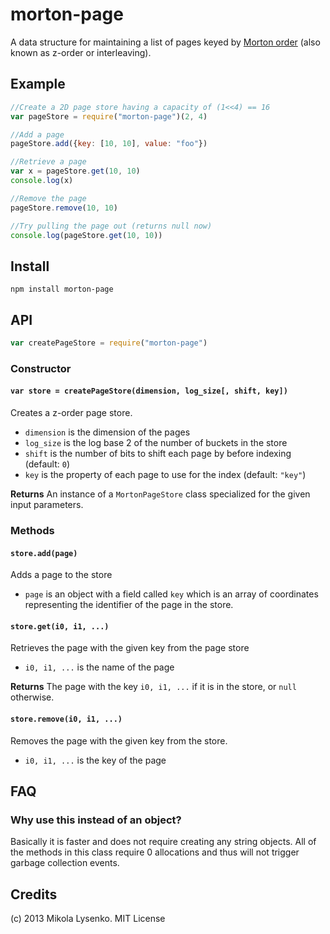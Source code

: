 morton-page
===========
A data structure for maintaining a list of pages keyed by [Morton order](http://en.wikipedia.org/wiki/Z-order_curve) (also known as z-order or interleaving).

## Example

```javascript
//Create a 2D page store having a capacity of (1<<4) == 16
var pageStore = require("morton-page")(2, 4)

//Add a page
pageStore.add({key: [10, 10], value: "foo"})

//Retrieve a page
var x = pageStore.get(10, 10)
console.log(x)

//Remove the page
pageStore.remove(10, 10)

//Try pulling the page out (returns null now)
console.log(pageStore.get(10, 10))
```

## Install

    npm install morton-page

## API

```javascript
var createPageStore = require("morton-page")
```

### Constructor

#### `var store = createPageStore(dimension, log_size[, shift, key])`
Creates a z-order page store.

* `dimension` is the dimension of the pages
* `log_size` is the log base 2 of the number of buckets in the store
* `shift` is the number of bits to shift each page by before indexing (default: `0`)
* `key` is the property of each page to use for the index (default: `"key"`)

**Returns** An instance of a `MortonPageStore` class specialized for the given input parameters.

### Methods

#### `store.add(page)`
Adds a page to the store

* `page` is an object with a field called `key` which is an array of coordinates representing the identifier of the page in the store.

#### `store.get(i0, i1, ...)`
Retrieves the page with the given key from the page store

* `i0, i1, ...` is the name of the page

**Returns** The page with the key `i0, i1, ...` if it is in the store, or `null` otherwise.

#### `store.remove(i0, i1, ...)`
Removes the page with the given key from the store.

* `i0, i1, ...` is the key of the page

## FAQ

### Why use this instead of an object?

Basically it is faster and does not require creating any string objects.  All of the methods in this class require 0 allocations and thus will not trigger garbage collection events.

## Credits
(c) 2013 Mikola Lysenko. MIT License